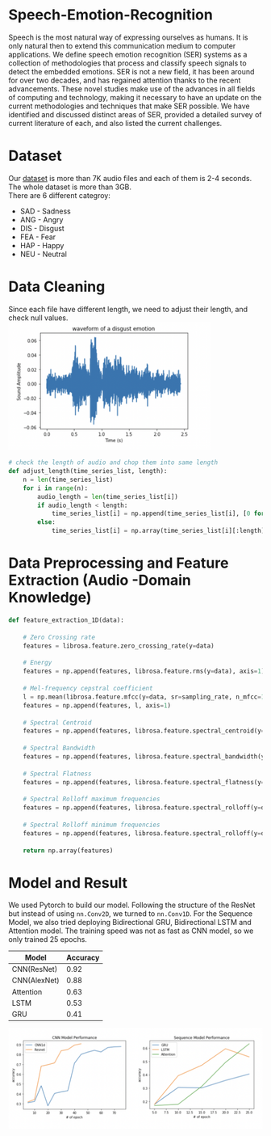 # Speech-Emotion-Recognition
Speech is the most natural way of expressing ourselves as humans. It is only natural then to extend this communication medium to computer applications. We define speech emotion recognition (SER) systems as a collection of methodologies that process and classify speech signals to detect the embedded emotions. SER is not a new field, it has been around for over two decades, and has regained attention thanks to the recent advancements. These novel studies make use of the advances in all fields of computing and technology, making it necessary to have an update on the current methodologies and techniques that make SER possible. We have identified and discussed distinct areas of SER, provided a detailed survey of current literature of each, and also listed the current challenges.

# Dataset
Our [dataset](https://www.kaggle.com/datasets/dmitrybabko/speech-emotion-recognition-en?select=Ravdess) is more than 7K audio files and each of them is 2-4 seconds. The whole dataset is more than 3GB.  
There are 6 different categroy: 
- SAD - Sadness
- ANG - Angry
- DIS - Disgust
- FEA - Fear
- HAP - Happy
- NEU - Neutral

# Data Cleaning
Since each file have different length, we need to adjust their length, and check null values.
<img src="audio.png" width="400">

```python
# check the length of audio and chop them into same length
def adjust_length(time_series_list, length):
    n = len(time_series_list)
    for i in range(n):
        audio_length = len(time_series_list[i])
        if audio_length < length:
            time_series_list[i] = np.append(time_series_list[i], [0 for i in range(length-audio_length)])
        else:
            time_series_list[i] = np.array(time_series_list[i][:length])
```

# Data Preprocessing and Feature Extraction (Audio -Domain Knowledge)

```python
def feature_extraction_1D(data):

    # Zero Crossing rate
    features = librosa.feature.zero_crossing_rate(y=data)

    # Energy
    features = np.append(features, librosa.feature.rms(y=data), axis=1)

    # Mel-frequency cepstral coefficient
    l = np.mean(librosa.feature.mfcc(y=data, sr=sampling_rate, n_mfcc=13), axis=0).reshape(1, 106)
    features = np.append(features, l, axis=1)
    
    # Spectral Centroid
    features = np.append(features, librosa.feature.spectral_centroid(y=data, sr=sampling_rate), axis=1)
    
    # Spectral Bandwidth
    features = np.append(features, librosa.feature.spectral_bandwidth(y=data, sr=sampling_rate), axis=1)
    
    # Spectral Flatness
    features = np.append(features, librosa.feature.spectral_flatness(y=data), axis=1)
    
    # Spectral Rolloff maximum frequencies
    features = np.append(features, librosa.feature.spectral_rolloff(y=data, sr=sampling_rate), axis=1)
    
    # Spectral Rolloff minimum frequencies
    features = np.append(features, librosa.feature.spectral_rolloff(y=data, sr=sampling_rate, roll_percent=0.01), axis=1)
    
    return np.array(features)
```


# Model and Result
We used Pytorch to build our model. Following the structure of the ResNet but instead of using `nn.Conv2D`, we turned to `nn.Conv1D`.
For the Sequence Model, we also tried deploying Bidirectional GRU, Bidirectional LSTM and Attention model. The training speed was not as fast as CNN model, so we only trained 25 epochs. 

| Model | Accuracy |
|--------|--------|
| CNN(ResNet) | 0.92 |
| CNN(AlexNet) | 0.88 |
|Attention | 0.63|
|LSTM|0.53|
| GRU|0.41|


<img src="model_performance.png" width="800">

